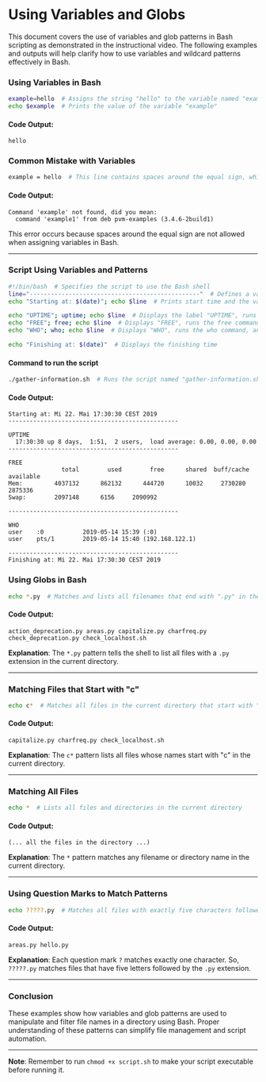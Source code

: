 
# Using Variables and Globs

This document covers the use of variables and glob patterns in Bash scripting as demonstrated in the instructional video. The following examples and outputs will help clarify how to use variables and wildcard patterns effectively in Bash.


### Using Variables in Bash
```bash
example=hello  # Assigns the string "hello" to the variable named "example"
echo $example  # Prints the value of the variable "example"
```

#### Code Output:
```
hello
```

### Common Mistake with Variables
```bash
example = hello  # This line contains spaces around the equal sign, which is incorrect in Bash variable assignment.
```

#### Code Output:
```
Command 'example' not found, did you mean:
  command 'example1' from deb pvm-examples (3.4.6-2build1)
```

This error occurs because spaces around the equal sign are not allowed when assigning variables in Bash.

---

### Script Using Variables and Patterns
```bash
#!/bin/bash  # Specifies the script to use the Bash shell
line="------------------------------------------------"  # Defines a variable called "line" to store the dashed line
echo "Starting at: $(date)"; echo $line  # Prints start time and the value of the variable "line"

echo "UPTIME"; uptime; echo $line  # Displays the label "UPTIME", runs the uptime command, and prints the line
echo "FREE"; free; echo $line  # Displays "FREE", runs the free command, and prints the line
echo "WHO"; who; echo $line  # Displays "WHO", runs the who command, and prints the line

echo "Finishing at: $(date)"  # Displays the finishing time
```

#### Command to run the script
```bash
./gather-information.sh  # Runs the script named "gather-information.sh"
```

#### Code Output:
```
Starting at: Mi 22. Mai 17:30:30 CEST 2019
------------------------------------------------

UPTIME
  17:30:30 up 8 days,  1:51,  2 users,  load average: 0.00, 0.00, 0.00
------------------------------------------------

FREE
               total        used        free      shared  buff/cache   available
Mem:         4037132      862132      444720      10032     2730280     2875336
Swap:        2097148      6156     2090992

------------------------------------------------

WHO
user    :0           2019-05-14 15:39 (:0)
user    pts/1        2019-05-14 15:40 (192.168.122.1)

------------------------------------------------
Finishing at: Mi 22. Mai 17:30:30 CEST 2019
```

### Using Globs in Bash
```bash
echo *.py  # Matches and lists all filenames that end with ".py" in the current directory
```

#### Code Output:
```
action_deprecation.py areas.py capitalize.py charfreq.py check_deprecation.py check_localhost.sh
```

**Explanation**: The `*.py` pattern tells the shell to list all files with a `.py` extension in the current directory.

---

### Matching Files that Start with "c"
```bash
echo c*  # Matches all files in the current directory that start with "c"
```

#### Code Output:
```
capitalize.py charfreq.py check_localhost.sh
```

**Explanation**: The `c*` pattern lists all files whose names start with "c" in the current directory.

---

### Matching All Files
```bash
echo *  # Lists all files and directories in the current directory
```

#### Code Output:
```
(... all the files in the directory ...)
```

**Explanation**: The `*` pattern matches any filename or directory name in the current directory.

---

### Using Question Marks to Match Patterns
```bash
echo ?????.py  # Matches all files with exactly five characters followed by ".py"
```

#### Code Output:
```
areas.py hello.py
```

**Explanation**: Each question mark `?` matches exactly one character. So, `?????.py` matches files that have five letters followed by the `.py` extension.

---

### Conclusion
These examples show how variables and glob patterns are used to manipulate and filter file names in a directory using Bash. Proper understanding of these patterns can simplify file management and script automation.

---

**Note**: Remember to run `chmod +x script.sh` to make your script executable before running it.

